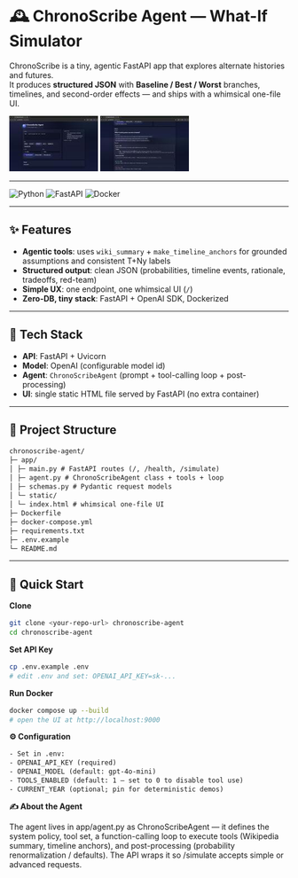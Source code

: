 # 🕰️ ChronoScribe Agent — What-If Simulator

ChronoScribe is a tiny, agentic FastAPI app that explores alternate histories and futures.  
It produces **structured JSON** with **Baseline / Best / Worst** branches, timelines, and second-order effects — and ships with a whimsical one-file UI.



![Prompt](Question.jpg)
![Answer](Answer.jpg)



---

![Python](https://img.shields.io/badge/Python-3.11+-3776AB?logo=python&logoColor=white)
![FastAPI](https://img.shields.io/badge/FastAPI-🚀-009688)
![Docker](https://img.shields.io/badge/Docker-ready-2496ED?logo=docker&logoColor=white)

---
## ✨ Features

- **Agentic tools**: uses `wiki_summary` + `make_timeline_anchors` for grounded assumptions and consistent T+Ny labels  
- **Structured output**: clean JSON (probabilities, timeline events, rationale, tradeoffs, red-team)  
- **Simple UX**: one endpoint, one whimsical UI (`/`)  
- **Zero-DB, tiny stack**: FastAPI + OpenAI SDK, Dockerized

---

## 🧱 Tech Stack

- **API**: FastAPI + Uvicorn  
- **Model**: OpenAI (configurable model id)  
- **Agent**: `ChronoScribeAgent` (prompt + tool-calling loop + post-processing)  
- **UI**: single static HTML file served by FastAPI (no extra container)

---

## 📁 Project Structure

    chronoscribe-agent/
    ├─ app/
    │ ├─ main.py # FastAPI routes (/, /health, /simulate)
    │ ├─ agent.py # ChronoScribeAgent class + tools + loop
    │ ├─ schemas.py # Pydantic request models
    │ └─ static/
    │ └─ index.html # whimsical one-file UI
    ├─ Dockerfile
    ├─ docker-compose.yml
    ├─ requirements.txt
    ├─ .env.example
    └─ README.md
---

## 🚀 Quick Start

**Clone**
```bash
git clone <your-repo-url> chronoscribe-agent
cd chronoscribe-agent
```
**Set API Key**
```bash
cp .env.example .env
# edit .env and set: OPENAI_API_KEY=sk-...
```

**Run Docker**
```bash
docker compose up --build
# open the UI at http://localhost:9000
```

**⚙️ Configuration**

    - Set in .env:
    - OPENAI_API_KEY (required)
    - OPENAI_MODEL (default: gpt-4o-mini)
    - TOOLS_ENABLED (default: 1 — set to 0 to disable tool use)
    - CURRENT_YEAR (optional; pin for deterministic demos)


**✍️ About the Agent**

The agent lives in app/agent.py as ChronoScribeAgent — it defines the system policy, tool set, a function-calling loop to execute tools (Wikipedia summary, timeline anchors), and post-processing (probability renormalization / defaults). The API wraps it so /simulate accepts simple or advanced requests.
